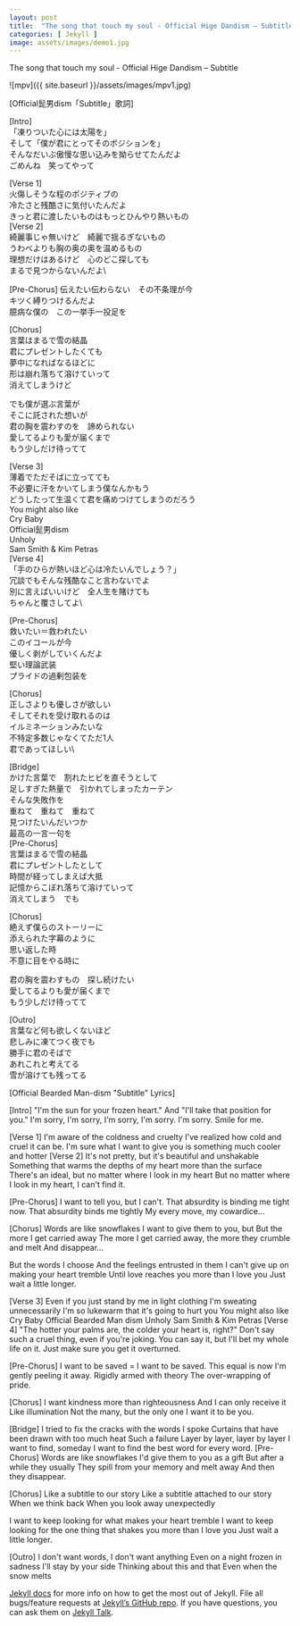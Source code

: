 ```yaml
---
layout: post
title:  "The song that touch my soul - Official Hige Dandism – Subtitle"
categories: [ Jekyll ]
image: assets/images/demo1.jpg
---
```

The song that touch my soul - Official Hige Dandism – Subtitle

![mpv]({{ site.baseurl }}/assets/images/mpv1.jpg)

[Official髭男dism「Subtitle」歌詞]

[Intro]\
「凍りついた心には太陽を」\
そして「僕が君にとってそのポジションを」\
そんなだいぶ傲慢な思い込みを拗らせてたんだよ\
ごめんね　笑ってやって

[Verse 1]\
火傷しそうな程のポジティブの\
冷たさと残酷さに気付いたんだよ\
きっと君に渡したいものはもっとひんやり熱いもの\
[Verse 2]\
綺麗事じゃ無いけど　綺麗で揺るぎないもの\
うわべよりも胸の奥の奥を温めるもの\
理想だけはあるけど　心のどこ探しても\
まるで見つからないんだよ\

[Pre-Chorus]
伝えたい伝わらない　その不条理が今\
キツく縛りつけるんだよ\
臆病な僕の　この一挙手一投足を

[Chorus]\
言葉はまるで雪の結晶\
君にプレゼントしたくても\
夢中になればなるほどに\
形は崩れ落ちて溶けていって\
消えてしまうけど

でも僕が選ぶ言葉が\
そこに託された想いが\
君の胸を震わすのを　諦められない\
愛してるよりも愛が届くまで\
もう少しだけ待ってて

[Verse 3]\
薄着でただそばに立ってても\
不必要に汗をかいてしまう僕なんかもう\
どうしたって生温くて君を痛めつけてしまうのだろう\
You might also like\
Cry Baby\
Official髭男dism\
Unholy\
Sam Smith & Kim Petras\
[Verse 4]\
「手のひらが熱いほど心は冷たいんでしょう？」\
冗談でもそんな残酷なこと言わないでよ\
別に言えばいいけど　全人生を賭けても\
ちゃんと覆さしてよ\

[Pre-Chorus]\
救いたい＝救われたい\
このイコールが今\
優しく剥がしていくんだよ\
堅い理論武装\
プライドの過剰包装を

[Chorus]\
正しさよりも優しさが欲しい\
そしてそれを受け取れるのは\
イルミネーションみたいな\
不特定多数じゃなくてただ1人\
君であってほしい\

[Bridge]\
かけた言葉で　割れたヒビを直そうとして\
足しすぎた熱量で　引かれてしまったカーテン\
そんな失敗作を\
重ねて　重ねて　重ねて\
見つけたいんだいつか\
最高の一言一句を\
[Pre-Chorus]\
言葉はまるで雪の結晶\
君にプレゼントしたとして\
時間が経ってしまえば大抵\
記憶からこぼれ落ちて溶けていって\
消えてしまう　でも

[Chorus]\
絶えず僕らのストーリーに\
添えられた字幕のように\
思い返した時\
不意に目をやる時に

君の胸を震わすもの　探し続けたい\
愛してるよりも愛が届くまで\
もう少しだけ待ってて

[Outro]\
言葉など何も欲しくないほど\
悲しみに凍てつく夜でも\
勝手に君のそばで\
あれこれと考えてる\
雪が溶けても残ってる



[Official Bearded Man-dism "Subtitle" Lyrics]

[Intro]
"I'm the sun for your frozen heart."
And "I'll take that position for you."
I'm sorry, I'm sorry, I'm sorry, I'm sorry.
I'm sorry. Smile for me.

[Verse 1]
I'm aware of the coldness and cruelty
I've realized how cold and cruel it can be.
I'm sure what I want to give you is something much cooler and hotter
[Verse 2]
It's not pretty, but it's beautiful and unshakable
Something that warms the depths of my heart more than the surface
There's an ideal, but no matter where I look in my heart
But no matter where I look in my heart, I can't find it.

[Pre-Chorus]
I want to tell you, but I can't. That absurdity is binding me tight now.
That absurdity binds me tightly
My every move, my cowardice...

[Chorus]
Words are like snowflakes
I want to give them to you, but
But the more I get carried away
The more I get carried away, the more they crumble and melt
And disappear...

But the words I choose
And the feelings entrusted in them
I can't give up on making your heart tremble
Until love reaches you more than I love you
Just wait a little longer.

[Verse 3]
Even if you just stand by me in light clothing
I'm sweating unnecessarily
I'm so lukewarm that it's going to hurt you
You might also like
Cry Baby
Official Bearded Man dism
Unholy
Sam Smith & Kim Petras
[Verse 4]
"The hotter your palms are, the colder your heart is, right?"
Don't say such a cruel thing, even if you're joking.
You can say it, but I'll bet my whole life on it.
Just make sure you get it overturned.

[Pre-Chorus]
I want to be saved = I want to be saved.
This equal is now
I'm gently peeling it away.
Rigidly armed with theory
The over-wrapping of pride.

[Chorus]
I want kindness more than righteousness
And I can only receive it
Like illumination
Not the many, but the only one
I want it to be you.

[Bridge]
I tried to fix the cracks with the words I spoke
Curtains that have been drawn with too much heat
Such a failure
Layer by layer, layer by layer
I want to find, someday
I want to find the best word for every word.
[Pre-Chorus]
Words are like snowflakes
I'd give them to you as a gift
But after a while they usually
They spill from your memory and melt away
And then they disappear.

[Chorus]
Like a subtitle to our story
Like a subtitle attached to our story
When we think back
When you look away unexpectedly

I want to keep looking for what makes your heart tremble
I want to keep looking for the one thing that shakes you more than I love you
Just wait a little longer.

[Outro]
I don't want words, I don't want anything
Even on a night frozen in sadness
I'll stay by your side
Thinking about this and that
Even when the snow melts















[Jekyll docs][jekyll-docs] for more info on how to get the most out of Jekyll. File all bugs/feature requests at [Jekyll’s GitHub repo][jekyll-gh]. If you have questions, you can ask them on [Jekyll Talk][jekyll-talk].

[jekyll-docs]: https://jekyllrb.com/docs/home
[jekyll-gh]:   https://github.com/jekyll/jekyll
[jekyll-talk]: https://talk.jekyllrb.com/

